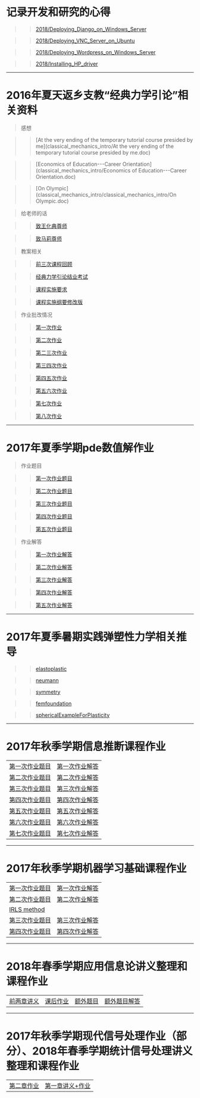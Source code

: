 # 记录开发和研究的心得

> 

> > [2018/Deploying_Django_on_Windows_Server](2018/Deploying_Django_on_Windows_Server.html)

> > [2018/Deploying_VNC_Server_on_Ubuntu](2018/Deploying_VNC_Server_on_Ubuntu.html)

> > [2018/Deploying_Wordpress_on_Windows_Server](2018/Deploying_Wordpress_on_Windows_Server.html)

> > [2018/Installing_HP_driver](2018/Installing_HP_driver.html)

------

# 2016年夏天返乡支教“经典力学引论”相关资料

> 感想

> > [At the very ending of the temporary tutorial course presided by me](classical_mechanics_intro/At the very ending of the temporary tutorial course presided by me.doc)

> > [Economics of Education---Career Orientation](classical_mechanics_intro/Economics of Education---Career Orientation.doc)

> > [On Olympic](classical_mechanics_intro/classical_mechanics_intro/On Olympic.doc)


> 给老师的话

> > [致王化典尊师](classical_mechanics_intro/致王化典尊师.doc)

> > [致马莉尊师](classical_mechanics_intro/致马莉尊师.doc)

> 教案相关

> > [前三次课程回顾](classical_mechanics_intro/前三次课程回顾.doc)

> > [经典力学引论结业考试](classical_mechanics_intro/经典力学引论结业考试.doc)

> > [课程实施要求](classical_mechanics_intro/课程实施要求.doc)

> > [课程实施纲要修改版](classical_mechanics_intro/课程实施纲要修改版.doc)

> 作业批改情况

> > [第一次作业](classical_mechanics_intro/第一次作业.xls)

> > [第二次作业](classical_mechanics_intro/第二次作业.xls)

> > [第二三次作业](classical_mechanics_intro/第二三次作业.xls)

> > [第三四次作业](classical_mechanics_intro/第三四次作业.xls)

> > [第四五次作业](classical_mechanics_intro/第四五次作业.xls)

> > [第五六次作业](classical_mechanics_intro/第五六次作业.xls)

> > [第七次作业](classical_mechanics_intro/第七次作业.xls)

> > [第八次作业](classical_mechanics_intro/第八次作业.xls)

------

# 2017年夏季学期pde数值解作业

> 作业题目

> > [第一次作业题目](pde_numerical/practice_ODE.pdf)

> > [第二次作业题目](pde_numerical/practice1.pdf)

> > [第三次作业题目](pde_numerical/practice2.pdf)

> > [第四次作业题目](pde_numerical/practice4.pdf)

> > [第五次作业题目](pde_numerical/practice5.pdf)

> 作业解答

> > [第一次作业解答](pde_numerical/simplectic.pdf)

> > [第二次作业解答](pde_numerical/PDE_Numerical_One.pdf)

> > [第三次作业解答](pde_numerical/PDE_Numerical_Two.pdf)

> > [第四次作业解答](pde_numerical/PDE_Numerical_Four.pdf)

> > [第五次作业解答](pde_numerical/PDE_Numerical_Five.pdf)

------

# 2017年夏季暑期实践弹塑性力学相关推导

> 

> > [elastoplastic](elastic_mechanics/elastoplastic.pdf)

> > [neumann](elastic_mechanics/neumann.pdf)

> > [symmetry](elastic_mechanics/symmetry.pdf)

> > [femfoundation](elastic_mechanics/femfoundation.pdf)

> > [sphericalExampleForPlasticity](elastic_mechanics/sphericalExampleForPlasticity.pdf)

------

# 2017年秋季学期信息推断课程作业

<table>
<tr><td><a href="information_inference/iips1.pdf">第一次作业题目</a> </td>
<td><a href="information_inference/Assignment1.pdf">第一次作业解答</a> </td></tr>
<tr><td><a href="information_inference/iips2.pdf">第二次作业题目</a> </td>
<td><a href="information_inference/Assignment2.pdf">第二次作业解答</a> </td></tr>
<tr><td><a href="information_inference/iips3.pdf">第三次作业题目</a> </td>
<td><a href="information_inference/Assignment3.pdf">第三次作业解答</a> </td></tr>
<tr><td><a href="information_inference/iips4.pdf">第四次作业题目</a> </td>
<td><a href="information_inference/Assignment4.pdf">第四次作业解答</a> </td></tr>
<tr><td><a href="information_inference/iips5.pdf">第五次作业题目</a> </td>
<td><a href="information_inference/Assignment5.pdf">第五次作业解答</a> </td></tr>
<tr><td><a href="information_inference/iips6.pdf">第六次作业题目</a> </td>
<td><a href="information_inference/Assignment6.pdf">第六次作业解答</a> </td></tr>
<tr><td><a href="information_inference/iips7.pdf">第七次作业题目</a> </td>
<td><a href="information_inference/Assignment7.pdf">第七次作业解答</a> </td></tr>
</table>

------

# 2017年秋季学期机器学习基础课程作业

<table>
<tr><td><a href="ml/Assignment1_update.pdf">第一次作业题目</a> </td>
<td><a href="ml/Assignment1Task.pdf">第一次作业解答</a> </td></tr>
<tr><td><a href="ml/Assignment2.pdf">第二次作业题目</a> </td>
<td><a href="ml/Assignment2Task.pdf">第二次作业解答</a> </td></tr>
<tr><td><a href="ml/IRLS_method.pdf">IRLS method</a> </td>
<td></td></tr>
<tr><td><a href="ml/Assignment3.pdf">第三次作业题目</a> </td>
<td><a href="ml/Assignment3Task.pdf">第三次作业解答</a> </td></tr>
<tr><td><a href="ml/Assignment4.pdf">第四次作业题目</a> </td>
<td><a href="ml/Assignment4Task.pdf">第四次作业解答</a> </td></tr>
</table>

------

# 2018年春季学期应用信息论讲义整理和课程作业

<table>
<tr><td><a href="info_theory/ch2.pdf">前两章讲义</a></td>
<td><a href="info_theory/12.pdf">课后作业</a> </td>
<td><a href="info_theory/Information_Theory_2017_Fall_HW1.pdf">额外题目</a> </td>
<td><a href="info_theory/12extra.pdf">额外题目解答</a> </td>
</tr>
</table>

------

# 2017年秋季学期现代信号处理作业（部分）、2018年春季学期统计信号处理讲义整理和课程作业
<table>
<tr>
<td><a href="signal_processing/chapter2.pdf">第二章作业</a> </td>
<td><a href="signal_processing/signal_detection.pdf">第一章讲义+作业</a></td>
</tr>
</table>


